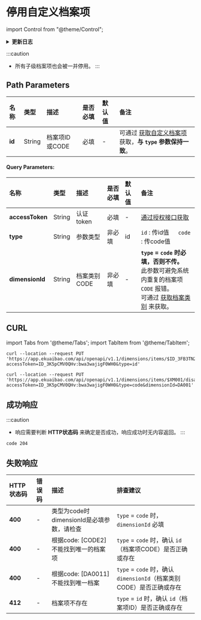 # 停用自定义档案项

import Control from "@theme/Control";

<Control
method="PUT"
url="/api/openapi/v1.1/dimensions/items/$`id`/disable"
/>

<details>
  <summary><b>更新日志</b></summary>
  <div>

  [**1.7.2**](/docs/open-api/notice/update-log#172) -> 🚀 接口升级 `v1.1` 版本，新增 `type` 类型参数，支持 `id` 或 `code` 传参。<br/>

  </div>
</details>

:::caution
- 所有子级档案项也会被一并停用。
:::

## Path Parameters

| 名称 | 类型 | 描述 | 是否必填 | 默认值 | 备注 |
| :--- | :--- | :--- | :--- |:--- | :--- |
| **id** | String  | 档案项ID或CODE | 必填| - | 可通过 [获取自定义档案项](/docs/open-api/dimensions/get-dimension-items) 获取，**与 `type` 参数保持一致**。 |

#### Query Parameters:

| 名称 | 类型 | 描述 | 是否必填 | 默认值 | 备注 |
| :--- | :--- | :--- | :--- |:--- | :--- |
| **accessToken** | String | 认证token   | 必填   | - | [通过授权接口获取](/docs/open-api/getting-started/auth) |
| **type**        | String | 参数类型     | 非必填 | id | `id` : 传id值 &emsp; `code` : 传code值 |
| **dimensionId** | String | 档案类别CODE | 非必填 | - | **`type` = `code` 时必填，否则不传。**<br/>此参数可避免系统内重复的档案项 `CODE` 报错。<br/>可通过 [获取档案类别](/docs/open-api/dimensions/get-dimensions) 来获取。 |

## CURL
import Tabs from '@theme/Tabs';
import TabItem from '@theme/TabItem';

<Tabs>
<TabItem value="id" label="id" default>

```shell
curl --location --request PUT 'https://app.ekuaibao.com/api/openapi/v1.1/dimensions/items/$ID_3FB3TN259U0/disable?accessToken=ID_3K5pCMV0QHv:bwa3wajigF0WH0&type=id'
```
</TabItem>
<TabItem value="code" label="code">

```shell
curl --location --request PUT 'https://app.ekuaibao.com/api/openapi/v1.1/dimensions/items/$XM001/disable?accessToken=ID_3K5pCMV0QHv:bwa3wajigF0WH0&type=code&dimensionId=DA001'
```
</TabItem>
</Tabs>

## 成功响应
:::caution
- 响应需要判断 **HTTP状态码** 来确定是否成功，响应成功时无内容返回。
:::

```text
code 204 
```

## 失败响应
| HTTP状态码 | 错误码 | 描述 | 排查建议 |
| :--- | :--- | :--- | :--- |
| **400** | - | 类型为code时dimensionId是必填参数，请检查 | `type` = `code` 时，`dimensionId` 必填 | 
| **400** | - | 根据code: [CODE2]不能找到唯一的档案项     | `type` = `code` 时，确认 `id`（档案项CODE）是否正确或存在 | 
| **400** | - | 根据code: [DA0011]不能找到唯一档案       | `type` = `code` 时，确认 `dimensionId`（档案类别CODE）是否正确或存在 | 
| **412** | - | 档案项不存在                           | `type` = `id` 时，确认 `id`（档案项ID）是否正确或存在 | 

















